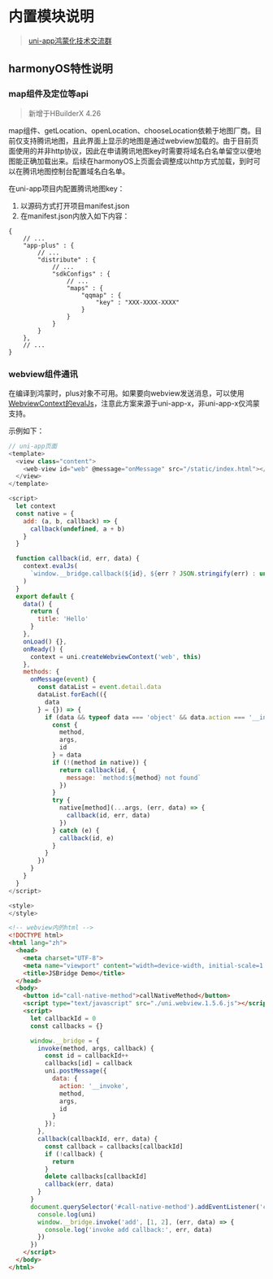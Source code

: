 # 内置模块说明

> [uni-app鸿蒙化技术交流群](https://im.dcloud.net.cn/#/?joinGroup=668685db8185e1e6e7b7b15e)

## harmonyOS特性说明

### map组件及定位等api

> 新增于HBuilderX 4.26

map组件、getLocation、openLocation、chooseLocation依赖于地图厂商。目前仅支持腾讯地图，且此界面上显示的地图是通过webview加载的。由于目前页面使用的并非http协议，因此在申请腾讯地图key时需要将域名白名单留空以便地图能正确加载出来。后续在harmonyOS上页面会调整成以http方式加载，到时可以在腾讯地图控制台配置域名白名单。

在uni-app项目内配置腾讯地图key：

1. 以源码方式打开项目manifest.json
2. 在manifest.json内放入如下内容：

```json5
{
    // ...
    "app-plus" : {
        // ...
        "distribute" : {
            // ...
            "sdkConfigs" : {
                // ...
                "maps" : {
                    "qqmap" : {
                        "key" : "XXX-XXXX-XXXX"
                    }
                }
            }
        }
    },
    // ...
}
```

### webview组件通讯

在编译到鸿蒙时，plus对象不可用。如果要向webview发送消息，可以使用[WebviewContext的evalJs](https://doc.dcloud.net.cn/uni-app-x/api/create-webview-context.html)，注意此方案来源于uni-app-x，非uni-app-x仅鸿蒙支持。

示例如下：

```js
// uni-app页面
<template>
  <view class="content">
    <web-view id="web" @message="onMessage" src="/static/index.html"></web-view>
  </view>
</template>

<script>
  let context
  const native = {
    add: (a, b, callback) => {
      callback(undefined, a + b)
    }
  }

  function callback(id, err, data) {
    context.evalJs(
      `window.__bridge.callback(${id}, ${err ? JSON.stringify(err) : undefined}, ${data ? JSON.stringify(data) : undefined})`
    )
  }
  export default {
    data() {
      return {
        title: 'Hello'
      }
    },
    onLoad() {},
    onReady() {
      context = uni.createWebviewContext('web', this)
    },
    methods: {
      onMessage(event) {
        const dataList = event.detail.data
        dataList.forEach(({
          data
        } = {}) => {
          if (data && typeof data === 'object' && data.action === '__invoke') {
            const {
              method,
              args,
              id
            } = data
            if (!(method in native)) {
              return callback(id, {
                message: `method:${method} not found`
              })
            }
            try {
              native[method](...args, (err, data) => {
                callback(id, err, data)
              })
            } catch (e) {
              callback(id, e)
            }
          }
        })
      }
    }
  }
</script>

<style>
</style>
```

```html
<!-- webview内的html -->
<!DOCTYPE html>
<html lang="zh">
  <head>
    <meta charset="UTF-8">
    <meta name="viewport" content="width=device-width, initial-scale=1.0">
    <title>JSBridge Demo</title>
  </head>
  <body>
    <button id="call-native-method">callNativeMethod</button>
    <script type="text/javascript" src="./uni.webview.1.5.6.js"></script>
    <script>
      let callbackId = 0
      const callbacks = {}

      window.__bridge = {
        invoke(method, args, callback) {
          const id = callbackId++
          callbacks[id] = callback
          uni.postMessage({
            data: {
              action: '__invoke',
              method,
              args,
              id
            }
          });
        },
        callback(callbackId, err, data) {
          const callback = callbacks[callbackId]
          if (!callback) {
            return
          }
          delete callbacks[callbackId]
          callback(err, data)
        }
      }
      document.querySelector('#call-native-method').addEventListener('click', () => {
        console.log(uni)
        window.__bridge.invoke('add', [1, 2], (err, data) => {
          console.log('invoke add callback:', err, data)
        })
      })
    </script>
  </body>
</html>
```
